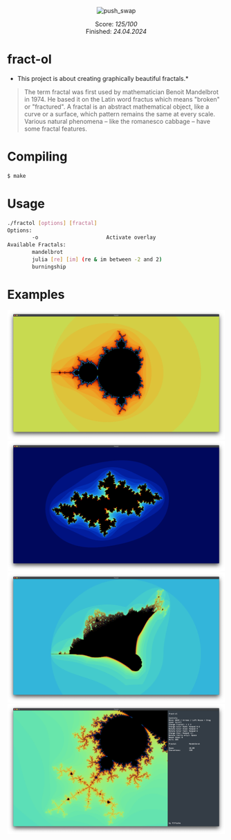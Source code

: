 <p align="center">
  <img src="https://github.com/ayogun/42-project-badges/blob/main/badges/fract-olm.png?raw=true" alt="push_swap"/>
</p>

<p align="center">
  Score: <i>125/100</i><br>
  Finished: <i>24.04.2024</i>
</p>

# fract-ol
* This project is about creating graphically beautiful fractals.*

> The term fractal was first used by mathematician Benoit Mandelbrot in 1974. He based
it on the Latin word fractus which means "broken" or "fractured".
A fractal is an abstract mathematical object, like a curve or a surface, which pattern
remains the same at every scale.
Various natural phenomena – like the romanesco cabbage – have some fractal features.

# Compiling
```bash
$ make
```

# Usage
```bash
./fractol [options] [fractal]
Options:
        -o                      Activate overlay
Available Fractals:
        mandelbrot
        julia [re] [im] (re & im between -2 and 2)
        burningship
```

# Examples
![mandelbrot](img/fractal2.png)
![julia](img/fractal1.png)
![burningship](img/fractal3.png)
![overlay](img/fractal4.png)